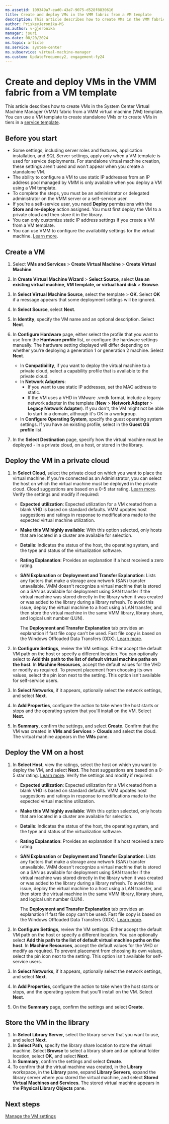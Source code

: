 ```yaml
---
ms.assetid: 109349a7-ead0-43a7-9075-d528f8830616
title: Create and deploy VMs in the VMM fabric from a VM template
description: This article describes how to create VMs in the VMM fabric from a VM template
author: PriskeyJeronika-MS
ms.author: v-gjeronika
manager: jsuri
ms.date: 08/20/2024
ms.topic: article
ms.service: system-center
ms.subservice: virtual-machine-manager
ms.custom: UpdateFrequency2, engagement-fy24
---
```



# Create and deploy VMs in the VMM fabric from a VM template



This article describes how to create VMs in the System Center Virtual Machine Manager (VMM) fabric from a VMM virtual machine (VM) template. You can use a VM template to create standalone VMs or to create VMs in tiers in a [service template](library-service-templates.md).

## Before you start

- Some settings, including server roles and features, application installation, and SQL Server settings, apply only when a VM template is used for service deployments. For standalone virtual machine creation, these settings aren't used and won't appear when you create a standalone VM.
- The ability to configure a VM to use static IP addresses from an IP address pool managed by VMM is only available when you deploy a VM using a VM template.
- To complete the steps, you must be an administrator or delegated administrator on the VMM server or a self-service user.
- If you're a self-service user, you need **Deploy** permissions with the **Store and re-deploy** action assigned. You must first deploy the VM to a private cloud and then store it in the library.
- You can only customize static IP address settings if you create a VM from a VM template.
- You can use VMM to configure the availability settings for the virtual machine. [Learn more](vm-settings.md).

## Create a VM

1. Select **VMs and Services** > **Create Virtual Machine** > **Create Virtual Machine**.
2. In **Create Virtual Machine Wizard** > **Select Source**, select **Use an existing virtual machine, VM template, or virtual hard disk** > **Browse**.
3. In **Select Virtual Machine Source**, select the template > **OK**. Select **OK** if a message appears that some deployment settings will be ignored.
4. In **Select Source**, select **Next**.
5. In **Identity**, specify the VM name and an optional description. Select **Next**.
6. In **Configure Hardware** page, either select the profile that you want to use from the **Hardware profile** list, or configure the hardware settings manually. The hardware setting displayed will differ depending on whether you're deploying a generation 1 or generation 2 machine. Select **Next**.

    -   In **Compatibility**, if you want to deploy the virtual machine to a private cloud, select a capability profile that is available to the private cloud.
    -   In **Network Adapters**:
        - If you want to use static IP addresses, set the MAC address to static.
        - If the VM uses a VHD in VMware .vmdk format, include a legacy network adapter in the template (**New** > **Network Adapter** > **Legacy Network Adapter**). If you don't, the VM might not be able to start in a domain, although it's OK in a workgroup.
    -   In **Configure Operating System**, specify the guest operating system settings. If you have an existing profile, select in the **Guest OS profile** list.

7.  In the **Select Destination** page, specify how the virtual machine must be deployed - in a private cloud, on a host, or stored in the library.


## Deploy the VM in a private cloud

1.  In **Select Cloud**, select the private cloud on which you want to place the virtual machine. If you're connected as an Administrator, you can select the host on which the virtual machine must be deployed in the private cloud. Cloud suggestions are based on a 0-5 star rating. [Learn more](provision-vms.md#vm-placement). Verify the settings and modify if required:

    -   **Expected utilization**: Expected utilization for a VM created from a blank VHD is based on standard defaults. VMM updates host suggestions and ratings in response to modifications made to the expected virtual machine utilization.
    -   **Make this VM highly available**: With this option selected, only hosts that are located in a cluster are available for selection.
    -   **Details**: Indicates the status of the host, the operating system, and the type and status of the virtualization software.
    -   **Rating Explanation**: Provides an explanation if a host received a zero rating.
    -   **SAN Explanation** or **Deployment and Transfer Explanation**: Lists any factors that make a storage area network (SAN) transfer unavailable. VMM doesn't recognize a virtual machine that is stored on a SAN as available for deployment using SAN transfer if the virtual machine was stored directly in the library when it was created or was added to the library during a library refresh. To avoid this issue, deploy the virtual machine to a host using a LAN transfer, and then store the virtual machine in the same VMM library, library share, and logical unit number (LUN).

          The **Deployment and Transfer Explanation** tab provides an explanation if fast file copy can't be used. Fast file copy is based on the Windows Offloaded Data Transfers (ODX). [Learn more](/previous-versions/windows/it-pro/windows-server-2012-R2-and-2012/hh831628(v=ws.11)).

2.  In **Configure Settings**, review the VM settings. Either accept the default VM path on the host or specify a different location. You can optionally select to **Add this path to the list of default virtual machine paths on the host**. In **Machine Resources**, accept the default values for the VHD or modify as required. To prevent placement from choosing its own values, select the pin icon next to the setting. This option isn't available for self-service users.
3.  In **Select Networks**, if it appears, optionally select the network settings, and select **Next**.
4.  In **Add Properties**, configure the action to take when the host starts or stops and the operating system that you'll install on the VM. Select **Next.**
5.  In **Summary**, confirm the settings, and select **Create**. Confirm that the VM was created in **VMs and Services** > **Clouds** and select the cloud. The virtual machine appears in the **VMs** pane.

## Deploy the VM on a host

1. In **Select Host**, view the ratings, select the host on which you want to deploy the VM, and select **Next**. The host suggestions are based on a 0-5 star rating. [Learn more](provision-vms.md#vm-placement). Verify the settings and modify if required:

    -   **Expected utilization**: Expected utilization for a VM created from a blank VHD is based on standard defaults. VMM updates host suggestions and ratings in response to modifications made to the expected virtual machine utilization.
    -   **Make this VM highly available**: With this option selected, only hosts that are located in a cluster are available for selection.
    -   **Details**: Indicates the status of the host, the operating system, and the type and status of the virtualization software.
    -   **Rating Explanation**: Provides an explanation if a host received a zero rating.
    -   **SAN Explanation** or **Deployment and Transfer Explanation**: Lists any factors that make a storage area network (SAN) transfer unavailable. VMM doesn't recognize a virtual machine that is stored on a SAN as available for deployment using SAN transfer if the virtual machine was stored directly in the library when it was created or was added to the library during a library refresh. To avoid this issue, deploy the virtual machine to a host using a LAN transfer, and then store the virtual machine in the same VMM library, library share, and logical unit number (LUN).
        
        The **Deployment and Transfer Explanation** tab provides an explanation if fast file copy can't be used. Fast file copy is based on the Windows Offloaded Data Transfers (ODX). [Learn more](/previous-versions/windows/it-pro/windows-server-2012-R2-and-2012/hh831628(v=ws.11)).

2.  In **Configure Settings**, review the VM settings. Either accept the default VM path on the host or specify a different location. You can optionally select **Add this path to the list of default virtual machine paths on the host**. In **Machine Resources**, accept the default values for the VHD or modify as required. To prevent placement from choosing its own values, select the pin icon next to the setting. This option isn't available for self-service users.
3. In **Select Networks**, if it appears, optionally select the network settings, and select **Next**.
4. In **Add Properties**, configure the action to take when the host starts or stops, and the operating system that you'll install on the VM. Select **Next.**
5.  On the **Summary** page, confirm the settings and select **Create**.


## Store the VM in the library

1.  In **Select Library Server**, select the library server that you want to use, and select **Next**.
2.  In **Select Path**, specify the library share location to store the virtual machine. Select **Browse** to select a library share and an optional folder location, select **OK**, and select **Next**.
3.  In **Summary**, confirm the settings and select **Create**.
4.  To confirm that the virtual machine was created, in the **Library** workspace, in the **Library** pane, expand **Library Servers**, expand the library server where you stored the virtual machine, and select **Stored Virtual Machines and Services**. The stored virtual machine appears in the **Physical Library Objects** pane.

## Next steps

[Manage the VM settings](vm-settings.md)
